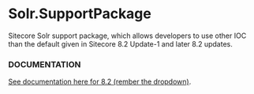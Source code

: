 Solr.SupportPackage
============

Sitecore Solr support package, which allows developers to use other IOC than the default given in Sitecore 8.2 Update-1 and later 8.2 updates.

### DOCUMENTATION 
[See documentation here for 8.2 (rember the dropdown)](https://doc.sitecore.net/sitecore_experience_platform/setting_up_and_maintaining/search_and_indexing/walkthrough_setting_up_solr#_Configuring_an_IOC).

